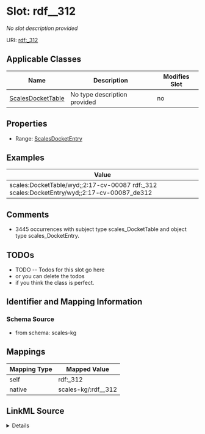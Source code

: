 

# Slot: rdf__312


_No slot description provided_





URI: [rdf:_312](http://www.w3.org/1999/02/22-rdf-syntax-ns#_312)



<!-- no inheritance hierarchy -->





## Applicable Classes

| Name | Description | Modifies Slot |
| --- | --- | --- |
| [ScalesDocketTable](../classes/ScalesDocketTable.md) | No type description provided |  no  |







## Properties

* Range: [ScalesDocketEntry](../classes/ScalesDocketEntry.md)






## Examples

| Value |
| --- |
| scales:DocketTable/wyd;;2:17-cv-00087 rdf:_312 scales:DocketEntry/wyd;;2:17-cv-00087_de312 |

## Comments

* 3445 occurrences with subject type scales_DocketTable and object type scales_DocketEntry.

## TODOs

* TODO -- Todos for this slot go here
* or you can delete the todos
* if you think the class is perfect.

## Identifier and Mapping Information







### Schema Source


* from schema: scales-kg




## Mappings

| Mapping Type | Mapped Value |
| ---  | ---  |
| self | rdf:_312 |
| native | scales-kg/:rdf__312 |




## LinkML Source

<details>
```yaml
name: rdf__312
description: No slot description provided
todos:
- TODO -- Todos for this slot go here
- or you can delete the todos
- if you think the class is perfect.
comments:
- 3445 occurrences with subject type scales_DocketTable and object type scales_DocketEntry.
examples:
- value: scales:DocketTable/wyd;;2:17-cv-00087 rdf:_312 scales:DocketEntry/wyd;;2:17-cv-00087_de312
from_schema: scales-kg
rank: 1000
slot_uri: rdf:_312
alias: rdf__312
domain_of:
- scales_DocketTable
range: scales_DocketEntry

```
</details>